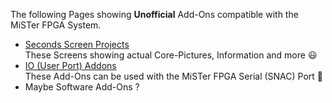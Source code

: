 The following Pages showing **Unofficial** Add-Ons compatible with the MiSTer FPGA System.  

* [Seconds Screen Projects](Unofficial-Second-Screen-Projects)  
  These Screens showing actual Core-Pictures, Information and more 😃  
* [IO (User Port) Addons](Unofficial-IO-Addons)  
  These Add-Ons can be used with the MiSTer FPGA Serial (SNAC) Port 🔌  
* Maybe Software Add-Ons ?